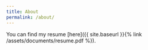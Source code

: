 ```yaml
---
title: About
permalink: /about/
---
```


You can find my resume [here]({{ site.baseurl }}{% link /assets/documents/resume.pdf %}).